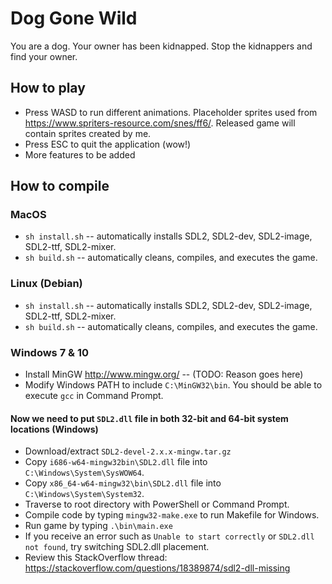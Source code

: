 # Dog Gone Wild

You are a dog. Your owner has been kidnapped. Stop the kidnappers and find your owner.

## How to play

* Press WASD to run different animations. Placeholder sprites used from https://www.spriters-resource.com/snes/ff6/. Released game will contain sprites created by me.
* Press ESC to quit the application (wow!)
* More features to be added

## How to compile

### MacOS
* `sh install.sh` -- automatically installs SDL2, SDL2-dev, SDL2-image, SDL2-ttf, SDL2-mixer.
* `sh build.sh` -- automatically cleans, compiles, and executes the game.

### Linux (Debian)
* `sh install.sh`  -- automatically installs SDL2, SDL2-dev, SDL2-image, SDL2-ttf, SDL2-mixer.
* `sh build.sh` -- automatically cleans, compiles, and executes the game. 

### Windows 7 & 10
* Install MinGW http://www.mingw.org/ -- (TODO: Reason goes here)
* Modify Windows PATH to include `C:\MinGW32\bin`. You should be able to execute `gcc` in Command Prompt.

#### Now we need to put `SDL2.dll` file in both 32-bit and 64-bit system locations (Windows)
* Download/extract `SDL2-devel-2.x.x-mingw.tar.gz`
* Copy `i686-w64-mingw32bin\SDL2.dll` file into `C:\Windows\System\SysWOW64`.
* Copy `x86_64-w64-mingw32\bin\SDL2.dll` file into `C:\Windows\System\System32`.
* Traverse to root directory with PowerShell or Command Prompt.
* Compile code by typing `mingw32-make.exe` to run Makefile for Windows.
* Run game by typing `.\bin\main.exe`
* If you receive an error such as `Unable to start correctly` or `SDL2.dll not found`, try switching SDL2.dll placement.
* Review this StackOverflow thread: https://stackoverflow.com/questions/18389874/sdl2-dll-missing

